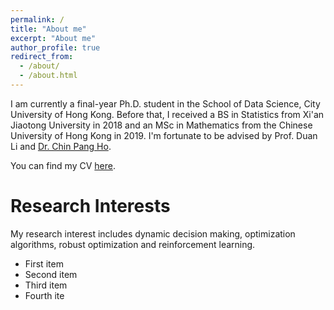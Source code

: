 ```yaml
---
permalink: /
title: "About me"
excerpt: "About me"
author_profile: true
redirect_from: 
  - /about/
  - /about.html
---
```


I am currently a final-year Ph.D. student in the School of Data Science, City University of Hong Kong. Before that, I received a BS in Statistics from Xi'an Jiaotong University in 2018 and an MSc in Mathematics from the Chinese University of Hong Kong in 2019. I'm fortunate to be advised by Prof. Duan Li and [Dr. Chin Pang Ho](https://sites.google.com/view/clint-chin-pang-ho/home). 

You can find my CV [here](../assets/Curriculum_Vitae.pdf).

Research Interests
======
My research interest includes dynamic decision making, optimization algorithms, robust optimization and reinforcement learning.
- First item
- Second item
- Third item
- Fourth ite
